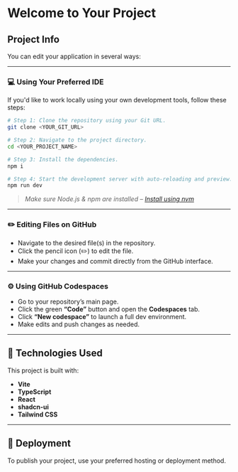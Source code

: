 # Welcome to Your Project

## Project Info

You can edit your application in several ways:

---

### 💻 **Using Your Preferred IDE**

If you'd like to work locally using your own development tools, follow these steps:

```sh
# Step 1: Clone the repository using your Git URL.
git clone <YOUR_GIT_URL>

# Step 2: Navigate to the project directory.
cd <YOUR_PROJECT_NAME>

# Step 3: Install the dependencies.
npm i

# Step 4: Start the development server with auto-reloading and preview.
npm run dev
```

> _Make sure Node.js & npm are installed – [Install using nvm](https://github.com/nvm-sh/nvm#installing-and-updating)_

---

### ✏️ **Editing Files on GitHub**

- Navigate to the desired file(s) in the repository.
- Click the pencil icon (✏️) to edit the file.
- Make your changes and commit directly from the GitHub interface.

---

### ⚙️ **Using GitHub Codespaces**

- Go to your repository’s main page.
- Click the green **“Code”** button and open the **Codespaces** tab.
- Click **“New codespace”** to launch a full dev environment.
- Make edits and push changes as needed.

---

## 🔧 Technologies Used

This project is built with:

- **Vite**
- **TypeScript**
- **React**
- **shadcn-ui**
- **Tailwind CSS**

---

## 🚀 Deployment

To publish your project, use your preferred hosting or deployment method.
